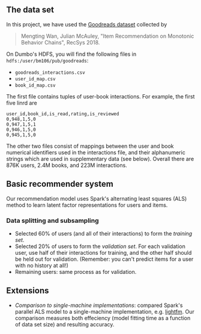 
## The data set

In this project, we have used the [Goodreads dataset](https://sites.google.com/eng.ucsd.edu/ucsdbookgraph/home) collected by 
> Mengting Wan, Julian McAuley, "Item Recommendation on Monotonic Behavior Chains", RecSys 2018.


On Dumbo's HDFS, you will find the following files in `hdfs:/user/bm106/pub/goodreads`:

  - `goodreads_interactions.csv`
  - `user_id_map.csv`
  - `book_id_map.csv`

The first file contains tuples of user-book interactions.  For example, the first five linrd are
```
user_id,book_id,is_read,rating,is_reviewed
0,948,1,5,0
0,947,1,5,1
0,946,1,5,0
0,945,1,5,0
```

The other two files consist of mappings between the user and book numerical identifiers used in the interactions file, and their alphanumeric strings which are used in supplementary data (see below).
Overall there are 876K users, 2.4M books, and 223M interactions.

## Basic recommender system

Our recommendation model uses Spark's alternating least squares (ALS) method to learn latent factor representations for users and items.

### Data splitting and subsampling


  - Selected 60% of users (and all of their interactions) to form the *training set*.
  - Selected 20% of users to form the *validation set*.  For each validation user, use half of their interactions for training, and the other half should be held out for validation.  (Remember: you can't predict items for a user with no history at all!)
  - Remaining users: same process as for validation.



## Extensions



   - *Comparison to single-machine implementations*: compared Spark's parallel ALS model to a single-machine implementation, e.g. [lightfm](https://github.com/lyst/lightfm).  Our comparison measures both effeciency (model fitting time as a function of data set size) and resulting accuracy.
 

